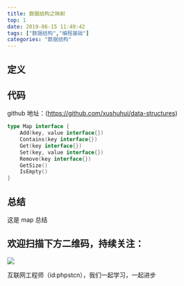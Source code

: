 ```yaml
---
title: 数据结构之映射
top: 1
date: 2019-06-15 11:49:42
tags: ["数据结构","编程基础"]
categories: "数据结构"
---
```


## 定义

## 代码

github 地址：(https://github.com/xushuhui/data-structures)

``` go
type Map interface {
	Add(key, value interface{})
	Contains(key interface{})
	Get(key interface{})
	Set(key, value interface{})
	Remove(key interface{})
	GetSize()
	IsEmpty()
}
```

## 总结

这是 map 总结

## 欢迎扫描下方二维码，持续关注：

![](https://ww1.sinaimg.cn/large/a616b9a4gy1g4xzv954a4j20760763yo.jpg)

互联网工程师（id:phpstcn），我们一起学习，一起进步
